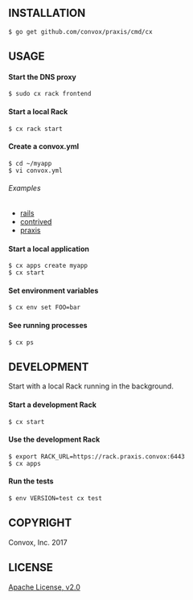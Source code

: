 ## INSTALLATION

    $ go get github.com/convox/praxis/cmd/cx

## USAGE

#### Start the DNS proxy

    $ sudo cx rack frontend

#### Start a local Rack

    $ cx rack start

#### Create a convox.yml

    $ cd ~/myapp
    $ vi convox.yml
    
###### Examples

  * [rails](https://gist.github.com/ddollar/4c2368dbb7058652cfe758affd2208b2)
  * [contrived](https://gist.github.com/ddollar/df189f18b44a233294dc6627c130d9e7)
  * [praxis](https://github.com/convox/praxis/blob/master/convox.yml)

#### Start a local application

    $ cx apps create myapp
    $ cx start

#### Set environment variables

    $ cx env set FOO=bar

#### See running processes

    $ cx ps

## DEVELOPMENT

Start with a local Rack running in the background.

#### Start a development Rack

    $ cx start
    
#### Use the development Rack

    $ export RACK_URL=https://rack.praxis.convox:6443
    $ cx apps
    
#### Run the tests

    $ env VERSION=test cx test

## COPYRIGHT

Convox, Inc. 2017

## LICENSE

[Apache License, v2.0](https://www.apache.org/licenses/LICENSE-2.0)
